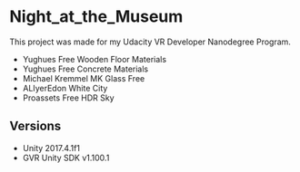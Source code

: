 # Night_at_the_Museum

This project was made for my Udacity VR Developer Nanodegree Program.

- Yughues Free Wooden Floor Materials
- Yughues Free Concrete Materials
- Michael Kremmel MK Glass Free
- ALIyerEdon White City
- Proassets Free HDR Sky

## Versions
- Unity 2017.4.1f1
- GVR Unity SDK v1.100.1